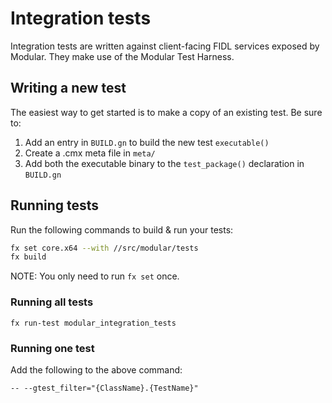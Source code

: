 # Integration tests

Integration tests are written against client-facing FIDL services exposed by
Modular. They make use of the Modular Test Harness.

## Writing a new test

The easiest way to get started is to make a copy of an existing test. Be sure to:

1. Add an entry in `BUILD.gn` to build the new test `executable()`
1. Create a .cmx meta file in `meta/`
1. Add both the executable binary to the `test_package()` declaration in `BUILD.gn`

## Running tests

Run the following commands to build & run your tests:

```sh
fx set core.x64 --with //src/modular/tests
fx build
```

NOTE: You only need to run `fx set` once.

### Running all tests

`fx run-test modular_integration_tests`

### Running one test

Add the following to the above command:

`-- --gtest_filter="{ClassName}.{TestName}"`
